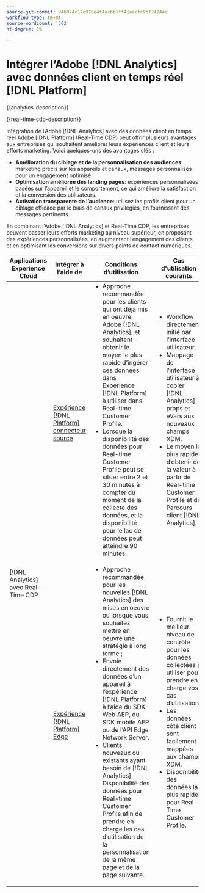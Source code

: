 ```yaml
---
source-git-commit: 94b074c17e976e4f4acbb1ff41aacfc9bf74744c
workflow-type: tm+mt
source-wordcount: '302'
ht-degree: 1%

---
```



# Intégrer l’Adobe [!DNL Analytics] avec données client en temps réel [!DNL Platform]

{{analytics-description}}

{{real-time-cdp-description}}

Intégration de l’Adobe [!DNL Analytics] avec des données client en temps réel Adobe [!DNL Platform] (Real-Time CDP) peut offrir plusieurs avantages aux entreprises qui souhaitent améliorer leurs expériences client et leurs efforts marketing. Voici quelques-uns des avantages clés :

+ **Amélioration du ciblage et de la personnalisation des audiences**: marketing précis sur les appareils et canaux, messages personnalisés pour un engagement optimisé.
+ **Optimisation améliorée des landing pages**: expériences personnalisées basées sur l’appareil et le comportement, ce qui améliore la satisfaction et la conversion des utilisateurs.
+ **Activation transparente de l’audience**: utilisez les profils client pour un ciblage efficace par le biais de canaux privilégiés, en fournissant des messages pertinents.

En combinant l’Adobe [!DNL Analytics] et Real-Time CDP, les entreprises peuvent passer leurs efforts marketing au niveau supérieur, en proposant des expériences personnalisées, en augmentant l’engagement des clients et en optimisant les conversions sur divers points de contact numériques.

<table>
    <thead>
        <tr>
            <th>Applications Experience Cloud</th>
            <th>Intégrer à l’aide de</th>
            <th>Conditions d’utilisation</th>
            <th>Cas d'utilisation courants</th>
        </tr>
    </thead>
    <tr>
        <td rowspan="2">[!DNL Analytics] avec Real-Time CDP</td>
        <td><a href="../../integrations/tutorials/analytics-rtcdp/experience-platform-source-connector.md" target="_blank" rel="noreferrer">Expérience [!DNL Platform] connecteur source</a></td>
        <td>
            <ul style="margin-top: 0;">
                <li>Approche recommandée pour les clients qui ont déjà mis en oeuvre Adobe [!DNL Analytics], et souhaitent obtenir le moyen le plus rapide d’ingérer ces données dans Experience [!DNL Platform] à utiliser dans Real-time Customer Profile.</li>
                <li>Lorsque la disponibilité des données pour Real-time Customer Profile peut se situer entre 2 et 30 minutes à compter du moment de la collecte des données, et la disponibilité pour le lac de données peut atteindre 90 minutes.</li>
            </ul>
        </td>
        <td>
            <ul style="margin-top: 0;">
                <li>Workflow directement initié par l’interface utilisateur.</li>
                <li>Mappage de l’interface utilisateur à copier [!DNL Analytics] props et eVars aux nouveaux champs XDM.</li>
                <li>Le moyen le plus rapide d’obtenir de la valeur à partir de Real-time Customer Profile et du Parcours client [!DNL Analytics].</li>
            </ul>
        </td>
    </tr>
    <tr>
       <td><a href="../../integrations/tutorials/analytics-rtcdp/experience-platform-edge.md" target="_blank" rel="noreferrer">Expérience [!DNL Platform] Edge</a></td>
        <td>
            <ul style="margin-top: 0;">
                <li>Approche recommandée pour les nouvelles [!DNL Analytics] des mises en oeuvre ou lorsque vous souhaitez mettre en oeuvre une stratégie à long terme ;</li>
                <li>Envoie directement des données d’un appareil à l’expérience [!DNL Platform] à l’aide du SDK Web AEP, du SDK mobile AEP ou de l’API Edge Network Server.</li>
                <li>Clients nouveaux ou existants ayant besoin de [!DNL Analytics] Disponibilité des données pour Real-time Customer Profile afin de prendre en charge les cas d’utilisation de la personnalisation de la même page et de la page suivante.</li>
            </ul>
        </td>
        <td>
            <ul style="margin-top: 0;">
                <li>Fournit le meilleur niveau de contrôle pour les données collectées à utiliser pour prendre en charge vos cas d’utilisation.</li>
                <li>Les données côté client sont facilement mappées aux champs XDM.</li>
                <li>Disponibilité des données la plus rapide pour Real-Time Customer Profile.</li>
            </ul>
        </td>
    </tr>            
</table>
